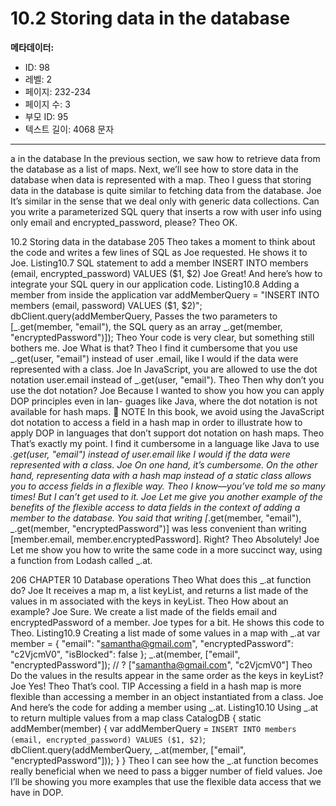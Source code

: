 # 10.2 Storing data in the database

**메타데이터:**
- ID: 98
- 레벨: 2
- 페이지: 232-234
- 페이지 수: 3
- 부모 ID: 95
- 텍스트 길이: 4068 문자

---

a in the database
In the previous section, we saw how to retrieve data from the database as a list of maps.
Next, we’ll see how to store data in the database when data is represented with a map.
Theo I guess that storing data in the database is quite similar to fetching data from
the database.
Joe It’s similar in the sense that we deal only with generic data collections. Can you
write a parameterized SQL query that inserts a row with user info using only
email and encrypted_password, please?
Theo OK.

10.2 Storing data in the database 205
Theo takes a moment to think about the code and writes a few lines of SQL as Joe
requested. He shows it to Joe.
Listing10.7 SQL statement to add a member
INSERT
INTO members
(email, encrypted_password)
VALUES ($1, $2)
Joe Great! And here’s how to integrate your SQL query in our application code.
Listing10.8 Adding a member from inside the application
var addMemberQuery =
"INSERT INTO members (email, password) VALUES ($1, $2)";
dbClient.query(addMemberQuery,
Passes the two parameters to
[_.get(member, "email"),
the SQL query as an array
_.get(member, "encryptedPassword")]);
Theo Your code is very clear, but something still bothers me.
Joe What is that?
Theo I find it cumbersome that you use _.get(user, "email") instead of user
.email, like I would if the data were represented with a class.
Joe In JavaScript, you are allowed to use the dot notation user.email instead of
_.get(user, "email").
Theo Then why don’t you use the dot notation?
Joe Because I wanted to show you how you can apply DOP principles even in lan-
guages like Java, where the dot notation is not available for hash maps.
 NOTE In this book, we avoid using the JavaScript dot notation to access a field in a
hash map in order to illustrate how to apply DOP in languages that don’t support dot
notation on hash maps.
Theo That’s exactly my point. I find it cumbersome in a language like Java to use
_.get(user, "email") instead of user.email like I would if the data were
represented with a class.
Joe On one hand, it’s cumbersome. On the other hand, representing data with a
hash map instead of a static class allows you to access fields in a flexible way.
Theo I know—you’ve told me so many times! But I can’t get used to it.
Joe Let me give you another example of the benefits of the flexible access to data
fields in the context of adding a member to the database. You said that writing
[_.get(member, "email"), _.get(member, "encryptedPassword")] was
less convenient than writing [member.email, member.encryptedPassword].
Right?
Theo Absolutely!
Joe Let me show you how to write the same code in a more succinct way, using a
function from Lodash called _.at.

206 CHAPTER 10 Database operations
Theo What does this _.at function do?
Joe It receives a map m, a list keyList, and returns a list made of the values in m
associated with the keys in keyList.
Theo How about an example?
Joe Sure. We create a list made of the fields email and encryptedPassword of a
member.
Joe types for a bit. He shows this code to Theo.
Listing10.9 Creating a list made of some values in a map with _.at
var member = {
"email": "samantha@gmail.com",
"encryptedPassword": "c2VjcmV0",
"isBlocked": false
};
_.at(member,
["email", "encryptedPassword"]);
// ? ["samantha@gmail.com", "c2VjcmV0"]
Theo Do the values in the results appear in the same order as the keys in keyList?
Joe Yes!
Theo That’s cool.
TIP Accessing a field in a hash map is more flexible than accessing a member in an
object instantiated from a class.
Joe And here’s the code for adding a member using _.at.
Listing10.10 Using _.at to return multiple values from a map
class CatalogDB {
static addMember(member) {
var addMemberQuery = `INSERT
INTO members
(email, encrypted_password)
VALUES ($1, $2)`;
dbClient.query(addMemberQuery,
_.at(member, ["email",
"encryptedPassword"]));
}
}
Theo I can see how the _.at function becomes really beneficial when we need to
pass a bigger number of field values.
Joe I’ll be showing you more examples that use the flexible data access that we
have in DOP.